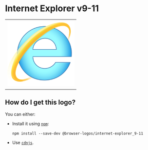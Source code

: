 # Internet Explorer v9-11

<table>
    <tr height=230>
        <td>
            <a href="https://github.com/alrra/browser-logos/tree/eba7a4445bff89ecd25dcc853cc666058fb6852a/src/archive/internet-explorer_9-11">
                <img width=220 src="https://raw.githubusercontent.com/alrra/browser-logos/eba7a4445bff89ecd25dcc853cc666058fb6852a/src/archive/internet-explorer_9-11/internet-explorer_9-11.svg?sanitize=true" alt="Internet Explorer v9-11 browser logo">
            </a>
        </td>
    </tr>
</table>

## How do I get this logo?

You can either:

* Install it using [`npm`][npm]:

  `npm install --save-dev @browser-logos/internet-explorer_9-11`

* Use [`cdnjs`][cdnjs].

<!-- Link labels: -->

[cdnjs]: https://cdnjs.com/libraries/browser-logos
[npm]: https://www.npmjs.com/
